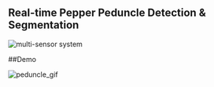 ## Real-time Pepper Peduncle Detection & Segmentation

![multi-sensor system](https://github.com/user-attachments/assets/8f9fce95-7c58-4c3b-9f88-ab64a3192059)



##Demo

![peduncle_gif](https://github.com/user-attachments/assets/79d08d38-2888-4ea2-bb02-1661fc45b9e4)
